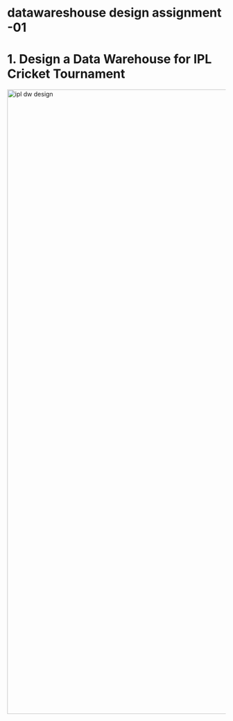 # datawareshouse design assignment -01

# 1. Design a Data Warehouse for IPL Cricket Tournament

<img width="1440" alt="ipl dw design" src="https://user-images.githubusercontent.com/118034802/226103698-39ba48e4-cf9d-4084-898f-6ee99cf12ec2.png">
